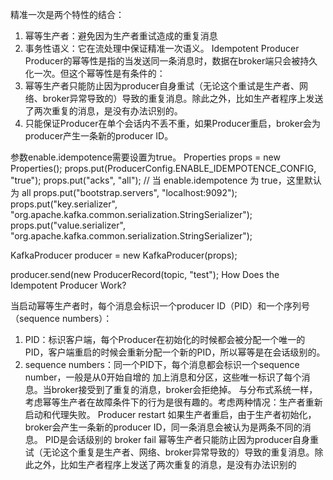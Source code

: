 精准一次是两个特性的结合：
1. 幂等生产者：避免因为生产者重试造成的重复消息
2. 事务性语义：它在流处理中保证精准一次语义。
   Idempotent Producer
   Producer的幂等性是指的当发送同一条消息时，数据在broker端只会被持久化一次。但这个幂等性是有条件的：
1. 幂等生产者只能防止因为producer自身重试（无论这个重试是生产者、网络、broker异常导致的）导致的重复消息。除此之外，比如生产者程序上发送了两次重复的消息，是没有办法识别的。
2. 只能保证Producer在单个会话内不丢不重，如果Producer重启，broker会为producer产生一条新的producer ID。

参数enable.idempotence需要设置为true。
Properties props = new Properties();
props.put(ProducerConfig.ENABLE_IDEMPOTENCE_CONFIG, "true");
props.put("acks", "all"); // 当 enable.idempotence 为 true，这里默认为 all
props.put("bootstrap.servers", "localhost:9092");
props.put("key.serializer", "org.apache.kafka.common.serialization.StringSerializer");
props.put("value.serializer", "org.apache.kafka.common.serialization.StringSerializer");

KafkaProducer producer = new KafkaProducer(props);

producer.send(new ProducerRecord(topic, "test");
How Does the Idempotent Producer Work?

当启动幂等生产者时，每个消息会标识一个producer ID（PID）和一个序列号（sequence numbers）：
1. PID：标识客户端，每个Producer在初始化的时候都会被分配一个唯一的PID，客户端重启的时候会重新分配一个新的PID，所以幂等是在会话级别的。
2. sequence numbers：同一个PID下，每个消息都会标识一个sequence number，一般是从0开始自增的
   加上消息和分区，这些唯一标识了每个消息。当broker接受到了重复的消息，broker会拒绝掉。
   与分布式系统一样，考虑幂等生产者在故障条件下的行为是很有趣的。考虑两种情况：生产者重新启动和代理失败。
   Producer restart
   如果生产者重启，由于生产者初始化，broker会产生一条新的producer ID，同一条消息会被认为是两条不同的消息。
   PID是会话级别的
   broker fail
   幂等生产者只能防止因为producer自身重试（无论这个重复是生产者、网络、broker异常导致的）导致的重复消息。除此之外，比如生产者程序上发送了两次重复的消息，是没有办法识别的
